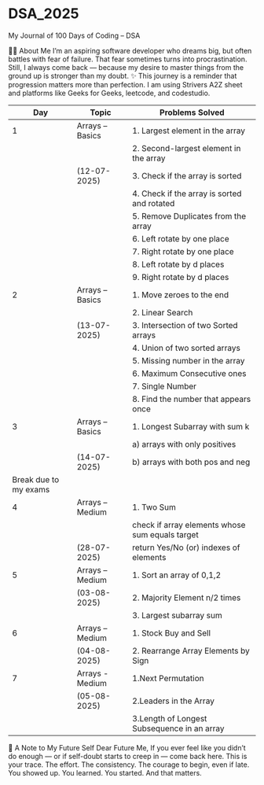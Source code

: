# DSA_2025
My Journal of 100 Days of Coding – DSA

👩‍💻 About Me
I’m an aspiring software developer who dreams big, but often battles with fear of failure.
That fear sometimes turns into procrastination. Still, I always come back — because my desire to master things from the ground up is stronger than my doubt.
✨ This journey is a reminder that progression matters more than perfection.
I am using Strivers A2Z sheet and platforms like Geeks for Geeks, leetcode, and codestudio.

| Day | Topic            | Problems Solved                                |
|-----|------------------|------------------------------------------------|
| 1   | Arrays – Basics  | 1. Largest element in the array                |
|     |                  | 2. Second-largest element in the array         |
|     | (12-07-2025)     | 3. Check if the array is sorted                |
|     |                  | 4. Check if the array is sorted and rotated    |
|     |                  | 5. Remove Duplicates from the array            |
|     |                  | 6. Left rotate by one place                    |
|     |                  | 7. Right rotate by one place                   |
|     |                  | 8. Left rotate by d places                     |
|     |                  | 9. Right rotate by d places                    |
| 2   | Arrays – Basics  | 1. Move zeroes to the end                      |
|     |                  | 2. Linear Search                               |
|     | (13-07-2025)     | 3. Intersection of two Sorted arrays           |
|     |                  | 4. Union of two sorted arrays                  |
|     |                  | 5. Missing number in the array                 |
|     |                  | 6. Maximum Consecutive ones                    |
|     |                  | 7. Single Number                               |
|     |                  | 8. Find the number that appears once           |
| 3   | Arrays – Basics  | 1. Longest Subarray with sum k                 |
|     |                  | a) arrays with only positives                  |
|     | (14-07-2025)     | b) arrays with both pos and neg                |
|                          Break due to my exams                          |
| 4   | Arrays – Medium  | 1. Two Sum                                     |
|     |                  | check if array elements whose sum equals target|
|     | (28-07-2025)     | return Yes/No (or) indexes of elements         |
| 5   | Arrays – Medium  | 1. Sort an array of 0,1,2                      |
|     |  (03-08-2025)    | 2. Majority Element n/2 times                  |
|     |                  | 3. Largest subarray sum                        |
| 6   | Arrays – Medium  | 1. Stock Buy and Sell                          |
|     | (04-08-2025)     | 2. Rearrange Array Elements by Sign            |
| 7   | Arrays - Medium  | 1.Next Permutation                             |
|     |   (05-08-2025)   | 2.Leaders in the Array                         |
|     |                  | 3.Length of Longest Subsequence in an array    |





📜 A Note to My Future Self
Dear Future Me,
If you ever feel like you didn’t do enough — or if self-doubt starts to creep in — come back here.
This is your trace. The effort. The consistency. The courage to begin, even if late.
You showed up. You learned.
You started. And that matters.
